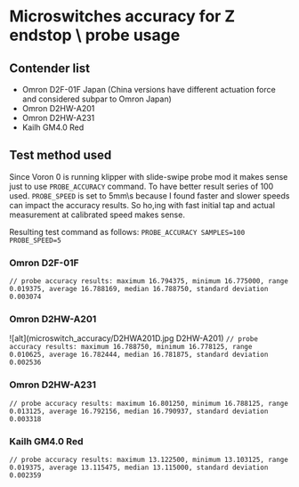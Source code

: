 # Microswitches accuracy for Z endstop \ probe usage
## Contender list
- Omron D2F-01F Japan (China versions have different actuation force and considered subpar to Omron Japan)
- Omron D2HW-A201
- Omron D2HW-A231
- Kailh GM4.0 Red

## Test method used
Since Voron 0 is running klipper with slide-swipe probe mod it makes sense just to use `PROBE_ACCURACY` command. To have better result series of 100 used. `PROBE_SPEED` is set to 5mm\s because I found faster and slower speeds can impact the accuracy results. So ho,ing with fast initial tap and actual measurement at calibrated speed makes sense.

Resulting test command as follows: `PROBE_ACCURACY SAMPLES=100 PROBE_SPEED=5` 

### Omron D2F-01F
`// probe accuracy results: maximum 16.794375, minimum 16.775000, range 0.019375, average 16.788169, median 16.788750, standard deviation 0.003074`

### Omron D2HW-A201
![alt](microswitch_accuracy/D2HWA201D.jpg D2HW-A201)
`// probe accuracy results: maximum 16.788750, minimum 16.778125, range 0.010625, average 16.782444, median 16.781875, standard deviation 0.002536`
### Omron D2HW-A231
`// probe accuracy results: maximum 16.801250, minimum 16.788125, range 0.013125, average 16.792156, median 16.790937, standard deviation 0.003318`

### Kailh GM4.0 Red
`// probe accuracy results: maximum 13.122500, minimum 13.103125, range 0.019375, average 13.115475, median 13.115000, standard deviation 0.002359`
